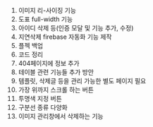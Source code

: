 1. 이미지 리-사이징 기능
2. 도표 full-width 기능
3. 아이디 삭제 등(인증 모달 및 기능 추가, 수정)
4. 지연삭제 firebase 자동화 기능 제작
5. 플젝 백업
6. 코드 정리
7. 404페이지에 정보 추가
8. 테이블 관련 기능들 추가 방안
9. 템플릿, 삭제글 등을 관리 가능한 별도 페이지 필요
10. 가장 위까지 스크롤 하는 버튼
11. 투명색 지정 버튼
12. 구분선 종류 다양화
13. 이미지 관리창에서 삭제하는 기능